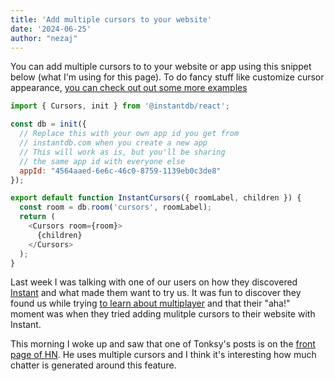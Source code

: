 ```yaml
---
title: 'Add multiple cursors to your website'
date: '2024-06-25'
author: "nezaj"
---
```


You can add multiple cursors to to your website or app using this
snippet below (what I'm using for this page). To do fancy stuff like customize
cursor appearance, [you can check out out some more examples](https://www.instantdb.com/examples#4-custom-cursors)
```javascript
import { Cursors, init } from '@instantdb/react';

const db = init({
  // Replace this with your own app id you get from
  // instantdb.com when you create a new app
  // This will work as is, but you'll be sharing
  // the same app id with everyone else
  appId: "4564aaed-6e6c-46c0-8759-1139eb0c3de8"
});

export default function InstantCursors({ roomLabel, children }) {
  const room = db.room('cursors', roomLabel);
  return (
    <Cursors room={room}>
      {children}
    </Cursors>
  );
}
```

Last week I was talking with one of our users on how they discovered [Instant](https://www.instantdb.com/) and
what made them want to try us. It was fun to discover they found us while trying
[to learn about multiplayer](https://stopa.io/post/296) and that their "aha!"
moment was when they tried adding mulitple cursors to their website with Instant.

This morning I woke up and saw that one of Tonksy's posts is on the [front page
of HN](https://news.ycombinator.com/item?id=40786425). He uses multiple cursors
and I think it's interesting how much chatter is generated around this feature.
